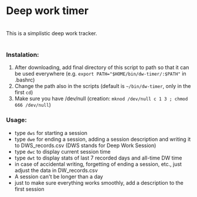 <h1>Deep work timer</h1>
<br>
This is a simplistic deep work tracker.<br>
<br>
<h3>Instalation:</h3>
<ol>
  <li>After downloading, add final directory of this script to path so that it can be used everywhere (e.g. <code>export PATH="$HOME/bin/dw-timer/:$PATH"</code> in .bashrc)</li>
  <li>Change the path also in the scripts (default is <code>~/bin/dw-timer</code>, only in the first <code>cd</code>)</li>
  <li>Make sure you have /dev/null (creation: <code>mknod /dev/null c 1 3 ; chmod 666 /dev/null</code>)</li>
</ol>
<h3>Usage:</h3>
<ul>
  <li>type <code>dws</code> for starting a session</li>
  <li>type <code>dwe</code> for ending a session, adding a session description and writing it to DWS_records.csv (DWS stands for Deep Work Session)</li>
  <li>type <code>dwc</code> to display current session time</li>
  <li>type <code>dwt</code> to display stats of last 7 recorded days and all-time DW time</li>
  <li>in case of accidental writing, forgetting of ending a session, etc., just adjust the data in DW_records.csv</li>
  <li>A session can't be longer than a day</li>
  <li>just to make sure everything works smoothly, add a description to the first session</li>
</ul>
